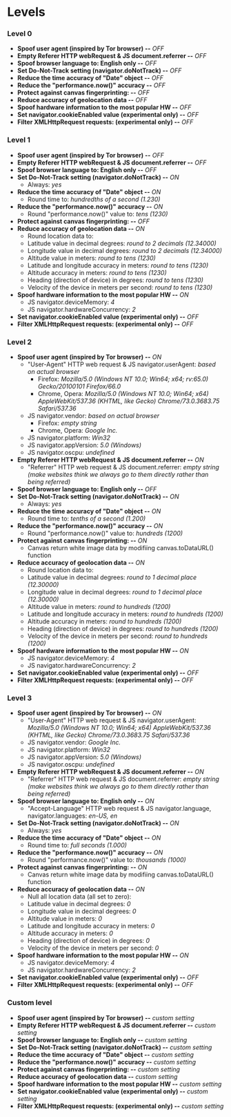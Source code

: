 # Levels
### Level 0
* **Spoof user agent (inspired by Tor browser) --** *OFF*
* **Empty Referer HTTP webRequest & JS document.referrer --** *OFF*
* **Spoof browser language to: English only --** *OFF*
* **Set Do-Not-Track setting (navigator.doNotTrack) --** *OFF*
* **Reduce the time accuracy of "Date" object --** *OFF*
* **Reduce the "performance.now()" accuracy --** *OFF*
* **Protect against canvas fingerprinting: --** *OFF*
* **Reduce accuracy of geolocation data --** *OFF*
* **Spoof hardware information to the most popular HW --** *OFF* 
* **Set navigator.cookieEnabled value (experimental only) --** *OFF*
* **Filter XMLHttpRequest requests: (experimental only) --** *OFF*

### Level 1
* **Spoof user agent (inspired by Tor browser) --** *OFF*
* **Empty Referer HTTP webRequest & JS document.referrer --** *OFF*
* **Spoof browser language to: English only --** *OFF*
* **Set Do-Not-Track setting (navigator.doNotTrack) --** *ON*
    * Always: *yes*
* **Reduce the time accuracy of "Date" object --** *ON*
    * Round time to: *hundredths of a second (1.230)*
* **Reduce the "performance.now()" accuracy --** *ON*
    * Round "performance.now()" value to: *tens (1230)*
* **Protect against canvas fingerprinting: --** *OFF*
* **Reduce accuracy of geolocation data --** *ON*
    * Round location data to:
    * Latitude value in decimal degrees: *round to 2 decimals (12.34000)*
    * Longitude value in decimal degrees: *round to 2 decimals (12.34000)*
    * Altitude value in meters: *round to tens (1230)*
    * Latitude and longitude accuracy in meters: *round to tens (1230)*
    * Altitude accuracy in meters: *round to tens (1230)*
    * Heading (direction of device) in degrees: *round to tens (1230)*
    * Velocity of the device in meters per second: *round to tens (1230)*
* **Spoof hardware information to the most popular HW --** *ON* 
    * JS navigator.deviceMemory: *4*
    * JS navigator.hardwareConcurrency: *2*
* **Set navigator.cookieEnabled value (experimental only) --** *OFF*
* **Filter XMLHttpRequest requests: (experimental only) --** *OFF*

### Level 2
* **Spoof user agent (inspired by Tor browser) --** *ON*
    * "User-Agent" HTTP web request & JS navigator.userAgent: *based on actual browser*
        * Firefox: *Mozilla/5.0 (Windows NT 10.0; Win64; x64; rv:65.0) Gecko/20100101 Firefox/66.0*
        * Chrome, Opera: *Mozilla/5.0 (Windows NT 10.0; Win64; x64) AppleWebKit/537.36 (KHTML, like Gecko) Chrome/73.0.3683.75 Safari/537.36*
    * JS navigator.vendor: *based on actual browser*
        * Firefox: *empty string*
        * Chrome, Opera: *Google Inc.*
    * JS navigator.platform: *Win32*
    * JS navigator.appVersion: *5.0 (Windows)*
    * JS navigator.oscpu: *undefined*
* **Empty Referer HTTP webRequest & JS document.referrer --** *ON*
    * "Referrer" HTTP web request & JS document.referrer: *empty string (make websites think we always go to them directly rather than being referred)*
* **Spoof browser language to: English only --** *OFF*
* **Set Do-Not-Track setting (navigator.doNotTrack) --** *ON*
    * Always: *yes*
* **Reduce the time accuracy of "Date" object --** *ON*
    * Round time to: *tenths of a second (1.200)*
* **Reduce the "performance.now()" accuracy --** *ON*
    * Round "performance.now()" value to: *hundreds (1200)*
* **Protect against canvas fingerprinting: --** *ON*
    * Canvas return white image data by modifiing canvas.toDataURL() function
* **Reduce accuracy of geolocation data --** *ON*
    * Round location data to:
    * Latitude value in decimal degrees: *round to 1 decimal place (12.30000)*
    * Longitude value in decimal degrees: *round to 1 decimal place (12.30000)*
    * Altitude value in meters: *round to hundreds (1200)*
    * Latitude and longitude accuracy in meters: *round to hundreds (1200)*
    * Altitude accuracy in meters: *round to hundreds (1200)*
    * Heading (direction of device) in degrees: *round to hundreds (1200)*
    * Velocity of the device in meters per second: *round to hundreds (1200)*
* **Spoof hardware information to the most popular HW --** *ON* 
    * JS navigator.deviceMemory: *4*
    * JS navigator.hardwareConcurrency: *2* 
* **Set navigator.cookieEnabled value (experimental only) --** *OFF*
* **Filter XMLHttpRequest requests: (experimental only) --** *OFF*

### Level 3
* **Spoof user agent (inspired by Tor browser) --** *ON*
    * "User-Agent" HTTP web request & JS navigator.userAgent: *Mozilla/5.0 (Windows NT 10.0; Win64; x64) AppleWebKit/537.36 (KHTML, like Gecko) Chrome/73.0.3683.75 Safari/537.36*
    * JS navigator.vendor: *Google Inc.*
    * JS navigator.platform: *Win32*
    * JS navigator.appVersion: *5.0 (Windows)*
    * JS navigator.oscpu: *undefined*
* **Empty Referer HTTP webRequest & JS document.referrer --** *ON*
    * "Referrer" HTTP web request & JS document.referrer: *empty string (make websites think we always go to them directly rather than being referred)*
* **Spoof browser language to: English only --** *ON*
    * "Accept-Language" HTTP web request & JS navigator.language, navigator.languages: *en-US, en*
* **Set Do-Not-Track setting (navigator.doNotTrack) --** *ON*
    * Always: *yes*
* **Reduce the time accuracy of "Date" object --** *ON*
    * Round time to: *full seconds (1.000)*
* **Reduce the "performance.now()" accuracy --** *ON*
    * Round "performance.now()" value to: *thousands (1000)*
* **Protect against canvas fingerprinting: --** *ON*
    * Canvas return white image data by modifiing canvas.toDataURL() function
* **Reduce accuracy of geolocation data --** *ON*
    * Null all location data (all set to zero):
    * Latitude value in decimal degrees: *0*
    * Longitude value in decimal degrees: *0*
    * Altitude value in meters: *0*
    * Latitude and longitude accuracy in meters: *0*
    * Altitude accuracy in meters: *0*
    * Heading (direction of device) in degrees: *0*
    * Velocity of the device in meters per second: *0*
* **Spoof hardware information to the most popular HW --** *ON* 
    * JS navigator.deviceMemory: *4*
    * JS navigator.hardwareConcurrency: *2* 
* **Set navigator.cookieEnabled value (experimental only) --** *OFF*
* **Filter XMLHttpRequest requests: (experimental only) --** *OFF*

### Custom level
* **Spoof user agent (inspired by Tor browser) --** *custom setting*
* **Empty Referer HTTP webRequest & JS document.referrer --** *custom setting*
* **Spoof browser language to: English only --** *custom setting*
* **Set Do-Not-Track setting (navigator.doNotTrack) --** *custom setting*
* **Reduce the time accuracy of "Date" object --** *custom setting*
* **Reduce the "performance.now()" accuracy --** *custom setting*
* **Protect against canvas fingerprinting: --** *custom setting*
* **Reduce accuracy of geolocation data --** *custom setting*
* **Spoof hardware information to the most popular HW --** *custom setting* 
* **Set navigator.cookieEnabled value (experimental only) --** *custom setting*
* **Filter XMLHttpRequest requests: (experimental only) --** *custom setting*

